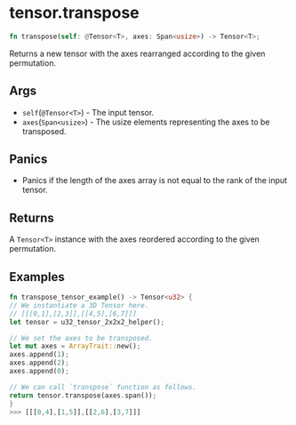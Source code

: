 # tensor.transpose

```rust
fn transpose(self: @Tensor<T>, axes: Span<usize>) -> Tensor<T>;
```

Returns a new tensor with the axes rearranged according to the given permutation.

## Args

* `self`(`@Tensor<T>`) - The input tensor.
* `axes`(`Span<usize>`) - The usize elements representing the axes to be transposed.

## Panics

* Panics if the length of the axes array is not equal to the rank of the input tensor.

## Returns

A `Tensor<T>` instance with the axes reordered according to the given permutation.

## Examples

```rust
fn transpose_tensor_example() -> Tensor<u32> {
// We instantiate a 3D Tensor here.
// [[[0,1],[2,3]],[[4,5],[6,7]]]
let tensor = u32_tensor_2x2x2_helper();

// We set the axes to be transposed.
let mut axes = ArrayTrait::new();
axes.append(1);
axes.append(2);
axes.append(0);

// We can call `transpose` function as follows.
return tensor.transpose(axes.span());
}
>>> [[[0,4],[1,5]],[[2,6],[3,7]]]
```
